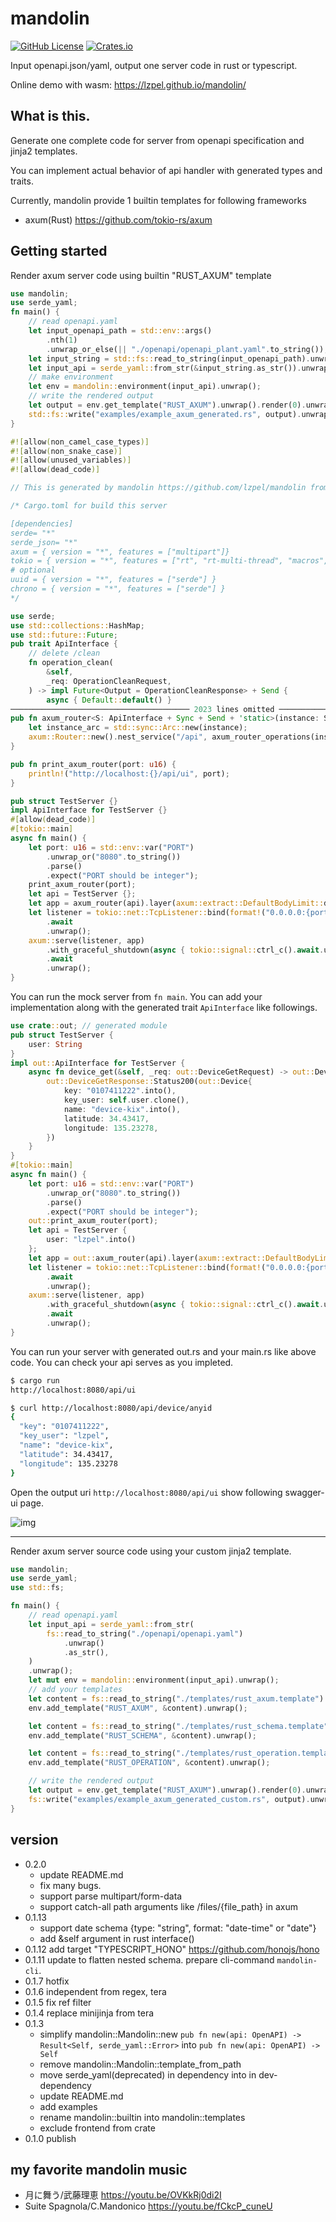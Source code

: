 # mandolin

[![GitHub License](https://img.shields.io/github/license/lzpel/cloudmama)](https://github.com/lzpel/mandolin/blob/main/LICENSE)
[![Crates.io](https://img.shields.io/crates/v/mandolin.svg?logo=rust)](https://crates.io/crates/mandolin)

Input openapi.json/yaml, output one server code in rust or typescript.

Online demo with wasm: https://lzpel.github.io/mandolin/

## What is this.

Generate one complete code for server from openapi specification and jinja2 templates.

You can implement actual behavior of api handler with generated types and traits.

Currently, mandolin provide 1 builtin templates for following frameworks

- axum(Rust) https://github.com/tokio-rs/axum

## Getting started

Render axum server code using builtin "RUST_AXUM" template

```rust <!--examples/example_axum_generate.rs -->
use mandolin;
use serde_yaml;
fn main() {
	// read openapi.yaml
	let input_openapi_path = std::env::args()
		.nth(1)
		.unwrap_or_else(|| "./openapi/openapi_plant.yaml".to_string());
	let input_string = std::fs::read_to_string(input_openapi_path).unwrap();
	let input_api = serde_yaml::from_str(&input_string.as_str()).unwrap();
	// make environment
	let env = mandolin::environment(input_api).unwrap();
	// write the rendered output
	let output = env.get_template("RUST_AXUM").unwrap().render(0).unwrap();
	std::fs::write("examples/example_axum_generated.rs", output).unwrap();
}

```


```rust <!--examples/example_axum_generated.rs 60-->
#![allow(non_camel_case_types)]
#![allow(non_snake_case)]
#![allow(unused_variables)]
#![allow(dead_code)]

// This is generated by mandolin https://github.com/lzpel/mandolin from OpenApi specification

/* Cargo.toml for build this server

[dependencies]
serde= "*"
serde_json= "*"
axum = { version = "*", features = ["multipart"]}
tokio = { version = "*", features = ["rt", "rt-multi-thread", "macros", "signal"] }
# optional
uuid = { version = "*", features = ["serde"] }
chrono = { version = "*", features = ["serde"] }
*/

use serde;
use std::collections::HashMap;
use std::future::Future;
pub trait ApiInterface {
	// delete /clean
	fn operation_clean(
		&self,
		_req: OperationCleanRequest,
	) -> impl Future<Output = OperationCleanResponse> + Send {
		async { Default::default() }
──────────────────────────────────────── 2023 lines omitted ────────────────────────────────────────
pub fn axum_router<S: ApiInterface + Sync + Send + 'static>(instance: S) -> axum::Router {
	let instance_arc = std::sync::Arc::new(instance);
	axum::Router::new().nest_service("/api", axum_router_operations(instance_arc.clone()))
}

pub fn print_axum_router(port: u16) {
	println!("http://localhost:{}/api/ui", port);
}

pub struct TestServer {}
impl ApiInterface for TestServer {}
#[allow(dead_code)]
#[tokio::main]
async fn main() {
	let port: u16 = std::env::var("PORT")
		.unwrap_or("8080".to_string())
		.parse()
		.expect("PORT should be integer");
	print_axum_router(port);
	let api = TestServer {};
	let app = axum_router(api).layer(axum::extract::DefaultBodyLimit::disable());
	let listener = tokio::net::TcpListener::bind(format!("0.0.0.0:{port}"))
		.await
		.unwrap();
	axum::serve(listener, app)
		.with_graceful_shutdown(async { tokio::signal::ctrl_c().await.unwrap() })
		.await
		.unwrap();
}
```

You can run the mock server from `fn main`.
You can add your implementation along with the generated trait `ApiInterface` like followings.

```rust
use crate::out; // generated module
pub struct TestServer {
	user: String
}
impl out::ApiInterface for TestServer {
	async fn device_get(&self, _req: out::DeviceGetRequest) -> out::DeviceGetResponse {
		out::DeviceGetResponse::Status200(out::Device{
			key: "0107411222".into(),
			key_user: self.user.clone(),
			name: "device-kix".into(),
			latitude: 34.43417,
			longitude: 135.23278,
		})
	}
}
#[tokio::main]
async fn main() {
	let port: u16 = std::env::var("PORT")
		.unwrap_or("8080".to_string())
		.parse()
		.expect("PORT should be integer");
	out::print_axum_router(port);
	let api = TestServer {
		user: "lzpel".into()
	};
	let app = out::axum_router(api).layer(axum::extract::DefaultBodyLimit::disable());
	let listener = tokio::net::TcpListener::bind(format!("0.0.0.0:{port}"))
		.await
		.unwrap();
	axum::serve(listener, app)
		.with_graceful_shutdown(async { tokio::signal::ctrl_c().await.unwrap() })
		.await
		.unwrap();
}
```

You can run your server with generated out.rs and your main.rs like above code.
You can check your api serves as you impleted.

```bash
$ cargo run
http://localhost:8080/api/ui
```

```bash
$ curl http://localhost:8080/api/device/anyid
{
  "key": "0107411222",
  "key_user": "lzpel",
  "name": "device-kix",
  "latitude": 34.43417,
  "longitude": 135.23278
}
```

Open the output uri `http://localhost:8080/api/ui` show following swagger-ui page.

![img](media/ui-plant-api.png)

---

Render axum server source code using your custom jinja2 template.

```rust <!--examples/example_axum_generate_custom.rs -->
use mandolin;
use serde_yaml;
use std::fs;

fn main() {
	// read openapi.yaml
	let input_api = serde_yaml::from_str(
		fs::read_to_string("./openapi/openapi.yaml")
			.unwrap()
			.as_str(),
	)
	.unwrap();
	let mut env = mandolin::environment(input_api).unwrap();
	// add your templates
	let content = fs::read_to_string("./templates/rust_axum.template").unwrap();
	env.add_template("RUST_AXUM", &content).unwrap();

	let content = fs::read_to_string("./templates/rust_schema.template").unwrap();
	env.add_template("RUST_SCHEMA", &content).unwrap();

	let content = fs::read_to_string("./templates/rust_operation.template").unwrap();
	env.add_template("RUST_OPERATION", &content).unwrap();

	// write the rendered output
	let output = env.get_template("RUST_AXUM").unwrap().render(0).unwrap();
	fs::write("examples/example_axum_generated_custom.rs", output).unwrap();
}

```

## version

- 0.2.0
	- update README.md
	- fix many bugs.
	- support parse multipart/form-data
	- support catch-all path arguments like /files/{file_path} in axum
- 0.1.13
	- support date schema {type: "string", format: "date-time" or "date"}
	- add &self argument in rust interface() 
- 0.1.12 add target "TYPESCRIPT_HONO" https://github.com/honojs/hono
- 0.1.11 update to flatten nested schema. prepare cli-command `mandolin-cli`.
- 0.1.7 hotfix
- 0.1.6 independent from regex, tera
- 0.1.5 fix ref filter
- 0.1.4 replace minijinja from tera
- 0.1.3
  - simplify mandolin::Mandolin::new `pub fn new(api: OpenAPI) -> Result<Self, serde_yaml::Error>` into `pub fn new(api: OpenAPI) -> Self`
  - remove mandolin::Mandolin::template_from_path
  - move serde_yaml(deprecated) in dependency into in dev-dependency
  - update README.md
  - add examples
  - rename mandolin::builtin into mandolin::templates
  - exclude frontend from crate
- 0.1.0 publish

## my favorite mandolin music

- 月に舞う/武藤理恵 https://youtu.be/OVKkRj0di2I
- Suite Spagnola/C.Mandonico https://youtu.be/fCkcP_cuneU